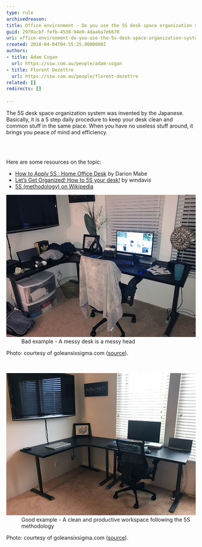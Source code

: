 ```yaml
---
type: rule
archivedreason: 
title: Office environment - Do you use the 5S desk space organization system invented by the Japanese?
guid: 2970acbf-fefb-4538-94e0-4daa6a7e6670
uri: office-environment-do-you-use-the-5s-desk-space-organization-system-invented-by-the-japanese
created: 2018-04-04T04:55:25.0000000Z
authors:
- title: Adam Cogan
  url: https://ssw.com.au/people/adam-cogan
- title: Florent Dezettre
  url: https://ssw.com.au/people/florent-dezettre
related: []
redirects: []

---
```



<p> The 5S desk space organization system was invented by the Japanese. Basically, it is a 5 step daily procedure to keep your desk clean and common stuff in the same place. When you have no useless stuff around, it brings you peace of mind and efficiency. <br></p>
<br><excerpt class='endintro'></excerpt><br>
<p>Here are some resources on the topic:<br> </p><ul><li> 
      <span lang="https://goleansixsigma.com/apply-5s-home-office-desk/"> <a href="https://goleansixsigma.com/apply-5s-home-office-desk/">How to Apply 5S : Home Office Desk</a></span> by Darion Mabe<br></li><li> 
      <a href="https://blogs.mtu.edu/improvement/2011/08/17/let%e2%80%99s-get-organized-how-to-5s-your-desk/">Let’s Get Organized! How to 5S your desk!</a> by wmdavis<br></li><li> 
      <a href="https://en.wikipedia.org/wiki/5S_%28methodology%29">5S (methodology) on Wikipedia</a><br></li></ul><p></p><dl class="badImage"><dt> <img src="Apply-5S_Desk-01_GoLeanSixSigma.com_.jpg" alt="Apply-5S_Desk-01_GoLeanSixSigma.com_.jpg" style="width:750px;" /> </dt><dd>Bad example - A messy desk is a messy head<br></dd></dl><p class="ssw15-rteElement-Reference">Photo: courtesy of goleansixsigma.com (<a href="https://goleansixsigma.com/apply-5s-home-office-desk/">source</a>).<br></p><p></p>​ <dl class="goodImage"><dt> <img src="Apply-5S_Desk-04_GoLeanSixSigma.com_.jpg" alt="Apply-5S_Desk-04_GoLeanSixSigma.com_.jpg" style="width:750px;" /> </dt><dd>Good example - A clean and productive workspace following the 5S methodology<br></dd></dl><p class="ssw15-rteElement-Reference">Photo: courtesy of goleansixsigma.com (<a href="https://goleansixsigma.com/apply-5s-home-office-desk/">source</a>).<br></p>


